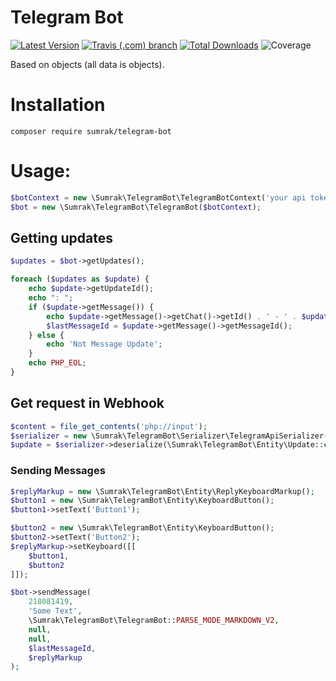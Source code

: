 # Telegram Bot 
[![Latest Version](https://img.shields.io/github/v/tag/NikolasSumrak/telegram-bot?label=Latest&style=flat-square)](https://github.com/NikolasSumrak/telegram-bot/releases)
[![Travis (.com) branch](https://img.shields.io/travis/com/NikolasSumrak/telegram-bot/master?style=flat-square)](https://travis-ci.com/github/NikolasSumrak/telegram-bot)
[![Total Downloads](https://img.shields.io/packagist/dt/sumrak/telegram-bot.svg?style=flat-square)](https://packagist.org/packages/sumrak/telegram-bot)
![Coverage](https://img.shields.io/codecov/c/github/NikolasSumrak/telegram-bot?style=flat-square)

Based on objects (all data is objects).

# Installation
```
composer require sumrak/telegram-bot
```

# Usage:
```php
$botContext = new \Sumrak\TelegramBot\TelegramBotContext('your api token here');
$bot = new \Sumrak\TelegramBot\TelegramBot($botContext);
```

## Getting updates
```php
$updates = $bot->getUpdates();

foreach ($updates as $update) {
    echo $update->getUpdateId();
    echo ": ";
    if ($update->getMessage()) {
        echo $update->getMessage()->getChat()->getId() . ' - ' . $update->getMessage()->getText();
        $lastMessageId = $update->getMessage()->getMessageId();
    } else {
        echo 'Not Message Update';
    }
    echo PHP_EOL;
}
```
## Get request in Webhook
```php
$content = file_get_contents('php://input');
$serializer = new \Sumrak\TelegramBot\Serializer\TelegramApiSerializer();
$update = $serializer->deserialize(\Sumrak\TelegramBot\Entity\Update::class, $content);
```

### Sending Messages
```php
$replyMarkup = new \Sumrak\TelegramBot\Entity\ReplyKeyboardMarkup();
$button1 = new \Sumrak\TelegramBot\Entity\KeyboardButton();
$button1->setText('Button1');

$button2 = new \Sumrak\TelegramBot\Entity\KeyboardButton();
$button2->setText('Button2');
$replyMarkup->setKeyboard([[
    $button1,
    $button2
]]);

$bot->sendMessage(
    218081419,
    'Some Text',
    \Sumrak\TelegramBot\TelegramBot::PARSE_MODE_MARKDOWN_V2,
    null,
    null,
    $lastMessageId,
    $replyMarkup
);
```
